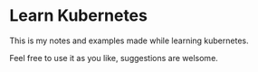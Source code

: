 # Learn Kubernetes

This is my notes and examples made while learning kubernetes. 

Feel free to use it as you like, suggestions are welsome.

 